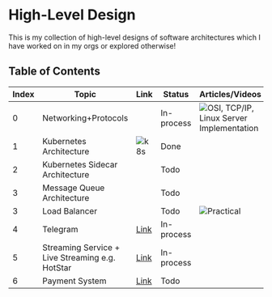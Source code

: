 # High-Level Design

This is my collection of high-level designs of software architectures which I have worked on in my orgs or explored otherwise!

## Table of Contents

| Index | Topic                                  | Link                     | Status       |Articles/Videos       |
|-------|----------------------------------------|--------------------------|--------------|----------------------|
| 0     | Networking+Protocols                   |                          | In-process   | ![OSI, TCP/IP, Linux Server Implementation](https://blog.bytebytego.com/p/network-protocols-run-the-internet) <br />
| 1     | Kubernetes Architecture                | ![k8s](https://github.com/ishan-backend/HLD/raw/main/k8s.png)    | Done         | |
| 2     | Kubernetes Sidecar Architecture        |                          | Todo         | |
| 3     | Message Queue Architecture             |                          | Todo         | |
| 3     | Load Balancer                          |                          | Todo         | ![Practical](https://www.youtube.com/watch?v=6740ozO_j6U&list=PLIedW-F2jl3X0VXFGJLEEZIpIAntdGOZs&index=6)|
| 4     | Telegram        | [Link](#scalability-and-load-balancing)         | In-process   | |
| 5     | Streaming Service + Live Streaming e.g. HotStar| [Link]()         | In-process   | |
| 6     | Payment System                         | [Link]()                 | Todo         | |
